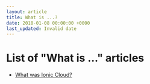```yaml
---
layout: article
title: What is ...?
date: 2018-01-08 00:00:00 +0000
last_updated: Invalid date
---
```

# List of "What is ..." articles

* [What was Ionic Cloud?](what-is/ionic-cloud.md)
